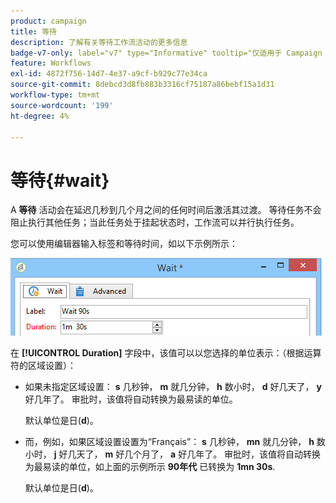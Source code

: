 ```yaml
---
product: campaign
title: 等待
description: 了解有关等待工作流活动的更多信息
badge-v7-only: label="v7" type="Informative" tooltip="仅适用于 Campaign Classic v7"
feature: Workflows
exl-id: 4872f756-14d7-4e37-a9cf-b929c77e34ca
source-git-commit: 8debcd3d8fb883b3316cf75187a86bebf15a1d31
workflow-type: tm+mt
source-wordcount: '199'
ht-degree: 4%

---
```


# 等待{#wait}



A **等待** 活动会在延迟几秒到几个月之间的任何时间后激活其过渡。 等待任务不会阻止执行其他任务；当此任务处于挂起状态时，工作流可以并行执行任务。

您可以使用编辑器输入标签和等待时间，如以下示例所示：

![](assets/edit_wait.png)

在 **[!UICONTROL Duration]** 字段中，该值可以以您选择的单位表示：（根据运算符的区域设置）：

* 如果未指定区域设置： **s** 几秒钟， **m** 就几分钟， **h** 数小时， **d** 好几天了， **y** 好几年了。 审批时，该值将自动转换为最易读的单位。

  默认单位是日(**d**)。

* 而，例如，如果区域设置设置为“Français”： **s** 几秒钟， **mn** 就几分钟， **h** 数小时， **j** 好几天了， **m** 好几个月了， **a** 好几年了。 审批时，该值将自动转换为最易读的单位，如上面的示例所示 **90年代** 已转换为 **1mn 30s**.

  默认单位是日(**d**)。

